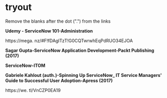 # tryout

Remove the blanks after the dot (".") from the links

**Udemy - ServiceNow 101-Administration**

https://mega.    nz/#F!fDAglTzT!G0CQTwrwhEqPdRUO34EJOA

**Sagar Gupta-ServiceNow Application Development-Packt Publishing (2017)**

**ServiceNow-ITOM**

**Gabriele Kahlout (auth.)-Spinning Up ServiceNow_ IT Service Managers' Guide to Successful User Adoption-Apress (2017)**

https://we.    tl/VnCZP0EA19
